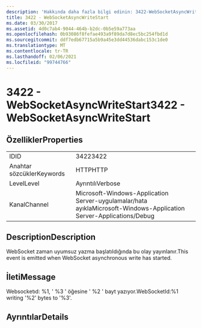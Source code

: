 ```yaml
---
description: 'Hakkında daha fazla bilgi edinin: 3422-WebSocketAsyncWriteStart'
title: 3422 - WebSocketAsyncWriteStart
ms.date: 03/30/2017
ms.assetid: 4d0c7ab4-9044-464b-b2dc-0b5e59a773aa
ms.openlocfilehash: 0b93086f8fefae493a9f89da7d8ec5bc254fbd1d
ms.sourcegitcommit: ddf7edb67715a5b9a45e3dd44536dabc153c1de0
ms.translationtype: MT
ms.contentlocale: tr-TR
ms.lasthandoff: 02/06/2021
ms.locfileid: "99744766"
---
```

# <a name="3422---websocketasyncwritestart"></a><span data-ttu-id="8a35c-103">3422 - WebSocketAsyncWriteStart</span><span class="sxs-lookup"><span data-stu-id="8a35c-103">3422 - WebSocketAsyncWriteStart</span></span>

## <a name="properties"></a><span data-ttu-id="8a35c-104">Özellikler</span><span class="sxs-lookup"><span data-stu-id="8a35c-104">Properties</span></span>  
  
|||  
|-|-|  
|<span data-ttu-id="8a35c-105">ID</span><span class="sxs-lookup"><span data-stu-id="8a35c-105">ID</span></span>|<span data-ttu-id="8a35c-106">3422</span><span class="sxs-lookup"><span data-stu-id="8a35c-106">3422</span></span>|  
|<span data-ttu-id="8a35c-107">Anahtar sözcükler</span><span class="sxs-lookup"><span data-stu-id="8a35c-107">Keywords</span></span>|<span data-ttu-id="8a35c-108">HTTP</span><span class="sxs-lookup"><span data-stu-id="8a35c-108">HTTP</span></span>|  
|<span data-ttu-id="8a35c-109">Level</span><span class="sxs-lookup"><span data-stu-id="8a35c-109">Level</span></span>|<span data-ttu-id="8a35c-110">Ayrıntılı</span><span class="sxs-lookup"><span data-stu-id="8a35c-110">Verbose</span></span>|  
|<span data-ttu-id="8a35c-111">Kanal</span><span class="sxs-lookup"><span data-stu-id="8a35c-111">Channel</span></span>|<span data-ttu-id="8a35c-112">Microsoft-Windows-Application Server-uygulamalar/hata ayıkla</span><span class="sxs-lookup"><span data-stu-id="8a35c-112">Microsoft-Windows-Application Server-Applications/Debug</span></span>|  
  
## <a name="description"></a><span data-ttu-id="8a35c-113">Description</span><span class="sxs-lookup"><span data-stu-id="8a35c-113">Description</span></span>  

 <span data-ttu-id="8a35c-114">WebSocket zaman uyumsuz yazma başlatıldığında bu olay yayınlanır.</span><span class="sxs-lookup"><span data-stu-id="8a35c-114">This event is emitted when WebSocket asynchronous write has started.</span></span>  
  
## <a name="message"></a><span data-ttu-id="8a35c-115">İleti</span><span class="sxs-lookup"><span data-stu-id="8a35c-115">Message</span></span>  

 <span data-ttu-id="8a35c-116">Websocketıd: %1, ' %3 ' öğesine ' %2 ' bayt yazıyor.</span><span class="sxs-lookup"><span data-stu-id="8a35c-116">WebSocketId:%1 writing '%2' bytes to '%3'.</span></span>  
  
## <a name="details"></a><span data-ttu-id="8a35c-117">Ayrıntılar</span><span class="sxs-lookup"><span data-stu-id="8a35c-117">Details</span></span>
